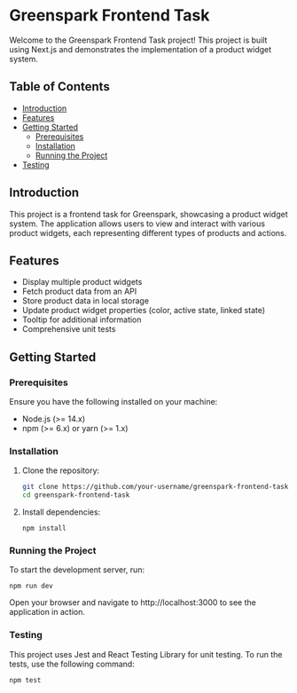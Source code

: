 # Greenspark Frontend Task

Welcome to the Greenspark Frontend Task project! This project is built using Next.js and demonstrates the implementation of a product widget system.

## Table of Contents

- [Introduction](#introduction)
- [Features](#features)
- [Getting Started](#getting-started)
  - [Prerequisites](#prerequisites)
  - [Installation](#installation)
  - [Running the Project](#running-the-project)
- [Testing](#testing)

## Introduction

This project is a frontend task for Greenspark, showcasing a product widget system. The application allows users to view and interact with various product widgets, each representing different types of products and actions.

## Features

- Display multiple product widgets
- Fetch product data from an API
- Store product data in local storage
- Update product widget properties (color, active state, linked state)
- Tooltip for additional information
- Comprehensive unit tests

## Getting Started

### Prerequisites

Ensure you have the following installed on your machine:

- Node.js (>= 14.x)
- npm (>= 6.x) or yarn (>= 1.x)

### Installation

1. Clone the repository:

   ```bash
   git clone https://github.com/your-username/greenspark-frontend-task.git
   cd greenspark-frontend-task
   ```

2. Install dependencies:
   ```
   npm install
   ```

### Running the Project

To start the development server, run:

    npm run dev

Open your browser and navigate to http://localhost:3000 to see the application in action.

### Testing

This project uses Jest and React Testing Library for unit testing. To run the tests, use the following command:

    npm test
